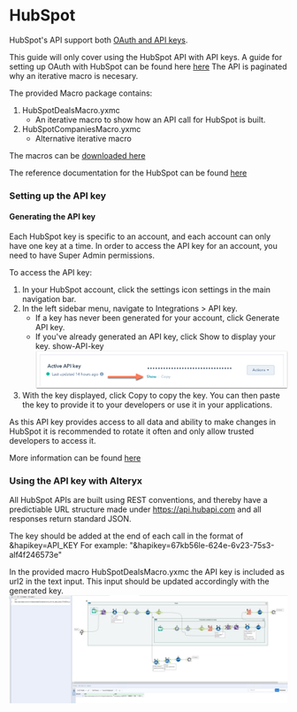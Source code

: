 # HubSpot
HubSpot's API support both [OAuth and API keys](https://developers.hubspot.com/docs/api/developer-guides-resources). 

This guide will only cover using the HubSpot API with API keys. 
A guide for setting up OAuth with HubSpot can be found here [here](https://developers.hubspot.com/docs/api/working-with-oauth)
The API is paginated why an iterative macro is necesary. 


The provided Macro package contains:
1. HubSpotDealsMacro.yxmc
    * An iterative macro to show how an API call for HubSpot is built.
2. HubSpotCompaniesMacro.yxmc 
    * Alternative iterative macro

The macros can be [downloaded here](https://drive.google.com/file/d/1vgabb6RhAILU1K8Z78k79tSvPjbkbfxn/view?usp=sharing)


The reference documentation for the HubSpot can be found [here](https://developers.hubspot.com/docs/api/overview)


### Setting up the API key

#### Generating the API key
Each HubSpot key is specific to an account, and each account can only have one key at a time. 
In order to access the API key for an account, you need to have Super Admin permissions. 

To access the API key:

1. In your HubSpot account, click the settings icon settings in the main navigation bar.
2. In the left sidebar menu, navigate to Integrations > API key.
    * If a key has never been generated for your account, click Generate API key.
    * If you've already generated an API key, click Show to display your key.
    show-API-key
    ![table](./assets/HubSpot/HubSpot1.png)
3. With the key displayed, click Copy to copy the key. You can then paste the key to provide it to your developers or use it in your applications.

As this API key provides access to all data and ability to make changes in HubSpot it is recommended to rotate it often and only allow trusted developers to access it. 

More information can be found [here](https://knowledge.hubspot.com/integrations/how-do-i-get-my-hubspot-api-key)


### Using the API key with Alteryx

All HubSpot APIs are built using REST conventions, and thereby have a predictiable URL structure made under https://api.hubapi.com and all responses return standard JSON.

The key should be added at the end of each call in the format of &hapikey=API_KEY 
For example: "&hapikey=67kb56le-624e-6v23-75s3-alf4f246573e"

In the provided macro HubSpotDealsMacro.yxmc the API key is included as url2 in the text input. This input should be updated accordingly with the generated key. 
![table](./assets/HubSpot/HubSpot2.png)

